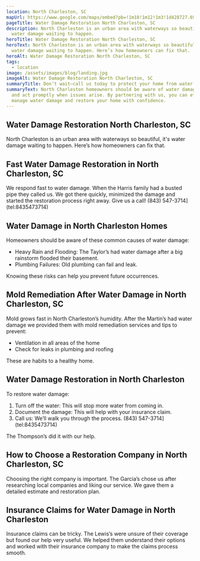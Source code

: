 ```yaml
---
location: North Charleston, SC
mapUrl: https://www.google.com/maps/embed?pb=!1m18!1m12!1m3!1d428727.69993383664!2d-80.41939175796816!3d32.91309939889349!2m3!1f0!2f0!3f0!3m2!1i1024!2i768!4f13.1!3m3!1m2!1s0x88fe63af380bf9e3%3A0x71e9ac04bf44d70!2sNorth%20Charleston%2C%20SC%2C%20USA!5e0!3m2!1sen!2sph!4v1728743790840!5m2!1sen!2sph
pageTitle: Water Damage Restoration North Charleston, SC
description: North Charleston is an urban area with waterways so beautiful, it's
  water damage waiting to happen.
heroTitle: Water Damage Restoration North Charleston, SC
heroText: North Charleston is an urban area with waterways so beautiful, it's
  water damage waiting to happen. Here’s how homeowners can fix that.
heroAlt: Water Damage Restoration North Charleston, SC
tags:
  - location
image: /assets/images/blog/landing.jpg
imageAlt: Water Damage Restoration North Charleston, SC
summaryTitle: Don’t wait—call us today to protect your home from water damage.
summaryText: North Charleston homeowners should be aware of water damage risks
  and act promptly when issues arise. By partnering with us, you can effectively
  manage water damage and restore your home with confidence.
---
```

## Water Damage Restoration North Charleston, SC

North Charleston is an urban area with waterways so beautiful, it's water damage waiting to happen. Here’s how homeowners can fix that.

## Fast Water Damage Restoration in North Charleston, SC

We respond fast to water damage. When the Harris family had a busted pipe they called us. We got there quickly, minimized the damage and started the restoration process right away. Give us a call! (843) 547-3714](tel:8435473714)

## Water Damage in North Charleston Homes

Homeowners should be aware of these common causes of water damage:

* Heavy Rain and Flooding: The Taylor’s had water damage after a big rainstorm flooded their basement.
* Plumbing Failures: Old plumbing can fail and leak.

Knowing these risks can help you prevent future occurrences.

## Mold Remediation After Water Damage in North Charleston, SC

Mold grows fast in North Charleston’s humidity. After the Martin’s had water damage we provided them with mold remediation services and tips to prevent:

* Ventilation in all areas of the home
* Check for leaks in plumbing and roofing

These are habits to a healthy home.

## Water Damage Restoration in North Charleston

To restore water damage:

1. Turn off the water: This will stop more water from coming in.
2. Document the damage: This will help with your insurance claim.
3. Call us: We’ll walk you through the process. (843) 547-3714](tel:8435473714)

The Thompson’s did it with our help.

## How to Choose a Restoration Company in North Charleston, SC

Choosing the right company is important. The Garcia’s chose us after researching local companies and liking our service. We gave them a detailed estimate and restoration plan.

## Insurance Claims for Water Damage in North Charleston

Insurance claims can be tricky. The Lewis’s were unsure of their coverage but found our help very useful. We helped them understand their options and worked with their insurance company to make the claims process smooth.
